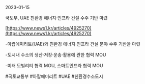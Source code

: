 2023-01-15

국토부, UAE 친환경 에너지·인프라 건설 수주 기반 마련

[https://www.news1.kr/articles/4925270](https://www.news1.kr/articles/4925270)

-아랍에미리트(UAE)와 친환경 에너지·인프라 건설 분야 수주 기반을 마련

-도시내 수소의 생산·저장·운송·활용에 관한 협력 MOU

-미래 모빌리티 협력 MOU, 스마트인프라 협력 MOU

#국토교통부 #아랍에미리트 #UAE #친환경수소도시